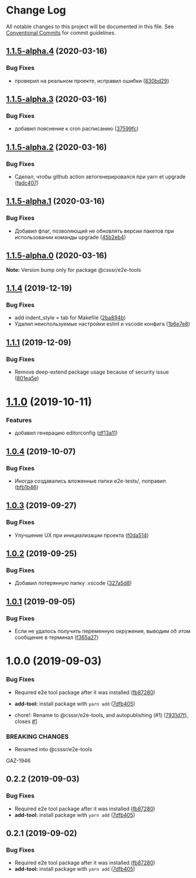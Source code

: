 # Change Log

All notable changes to this project will be documented in this file.
See [Conventional Commits](https://conventionalcommits.org) for commit guidelines.

## [1.1.5-alpha.4](https://github.com/CSSSR/e2e-tools/compare/@csssr/e2e-tools@1.1.5-alpha.3...@csssr/e2e-tools@1.1.5-alpha.4) (2020-03-16)


### Bug Fixes

* проверил на реальном проекте, исправил ошибки ([830bd29](https://github.com/CSSSR/e2e-tools/commit/830bd29011f4fc3111af1842859758438739d154))





## [1.1.5-alpha.3](https://github.com/CSSSR/e2e-tools/compare/@csssr/e2e-tools@1.1.5-alpha.2...@csssr/e2e-tools@1.1.5-alpha.3) (2020-03-16)


### Bug Fixes

* добавил пояснение к cron расписанию ([37599fc](https://github.com/CSSSR/e2e-tools/commit/37599fc572bd98aaf9c61b049071ef514332e31d))





## [1.1.5-alpha.2](https://github.com/CSSSR/e2e-tools/compare/@csssr/e2e-tools@1.1.5-alpha.1...@csssr/e2e-tools@1.1.5-alpha.2) (2020-03-16)


### Bug Fixes

* Сделал, чтобы github action автогенерировался при yarn et upgrade ([fadc407](https://github.com/CSSSR/e2e-tools/commit/fadc407204ab0d9a663c8ac11977206c99b7e5c5))





## [1.1.5-alpha.1](https://github.com/CSSSR/e2e-tools/compare/@csssr/e2e-tools@1.1.5-alpha.0...@csssr/e2e-tools@1.1.5-alpha.1) (2020-03-16)


### Bug Fixes

* Добавил флаг, позволяющий не обновлять версии пакетов при использовании команды upgrade ([45b2eb4](https://github.com/CSSSR/e2e-tools/commit/45b2eb499a7005ef08ec54c801ea28ffc5b30deb))





## [1.1.5-alpha.0](https://github.com/CSSSR/e2e-tools/compare/@csssr/e2e-tools@1.1.4...@csssr/e2e-tools@1.1.5-alpha.0) (2020-03-16)

**Note:** Version bump only for package @csssr/e2e-tools





## [1.1.4](https://github.com/csssr-team/e2e-tools/compare/@csssr/e2e-tools@1.1.1...@csssr/e2e-tools@1.1.4) (2019-12-19)


### Bug Fixes

* add indent_style = tab for Makefile ([2ba894b](https://github.com/csssr-team/e2e-tools/commit/2ba894b6d0465cb23b03b980a9e0f8c6438d5617))
* Удалил неиспользуемые настройки eslint и vscode конфига ([1b6e7e8](https://github.com/csssr-team/e2e-tools/commit/1b6e7e8e1887b8f93078983ed188bf52061cbcd8))





## [1.1.1](https://github.com/csssr-team/e2e-tools/compare/@csssr/e2e-tools@1.1.0...@csssr/e2e-tools@1.1.1) (2019-12-09)


### Bug Fixes

* Remove deep-extend package usage because of security issue ([801ea5e](https://github.com/csssr-team/e2e-tools/commit/801ea5e0ab9e34c00b718b0bd1ca9e2374f8cddb))





# [1.1.0](https://github.com/csssr-team/e2e-tools/compare/@csssr/e2e-tools@1.0.4...@csssr/e2e-tools@1.1.0) (2019-10-11)


### Features

* добавил генерацию editorconfig ([df13a11](https://github.com/csssr-team/e2e-tools/commit/df13a11))





## [1.0.4](https://github.com/csssr-team/e2e-tools/compare/@csssr/e2e-tools@1.0.3...@csssr/e2e-tools@1.0.4) (2019-10-07)


### Bug Fixes

* Иногда создавались вложенные папки e2e-tests/, поправил ([bfb1b46](https://github.com/csssr-team/e2e-tools/commit/bfb1b46))





## [1.0.3](https://github.com/csssr-team/e2e-tools/compare/@csssr/e2e-tools@1.0.2...@csssr/e2e-tools@1.0.3) (2019-09-27)


### Bug Fixes

* Улучшение UX при инициализации проекта ([f0da514](https://github.com/csssr-team/e2e-tools/commit/f0da514))





## [1.0.2](https://github.com/csssr-team/e2e-tools/compare/@csssr/e2e-tools@1.0.1...@csssr/e2e-tools@1.0.2) (2019-09-25)


### Bug Fixes

* Добавил потерянную папку .vscode ([327a5d8](https://github.com/csssr-team/e2e-tools/commit/327a5d8))





## [1.0.1](https://github.com/csssr-team/e2e-tools/compare/@csssr/e2e-tools@1.0.0...@csssr/e2e-tools@1.0.1) (2019-09-05)


### Bug Fixes

* Если не удалось получить переменную окружения, выводим об этом сообщение в терминал ([f365a27](https://github.com/csssr-team/e2e-tools/commit/f365a27))





# 1.0.0 (2019-09-03)


### Bug Fixes

* Required e2e tool package after it was installed ([fb87280](https://github.com/csssr-team/e2e-tools/commit/fb87280))
* **add-tool:** install package with `yarn add` ([7dfb405](https://github.com/csssr-team/e2e-tools/commit/7dfb405))


* chore!: Rename to @csssr/e2e-tools, and autopublishing (#1) ([7931d7f](https://github.com/csssr-team/e2e-tools/commit/7931d7f)), closes [#1](https://github.com/csssr-team/e2e-tools/issues/1)


### BREAKING CHANGES

* Renamed into @csssr/e2e-tools

GAZ-1946





## 0.2.2 (2019-09-03)


### Bug Fixes

* Required e2e tool package after it was installed ([fb87280](https://github.com/csssr-team/e2e-tools/commit/fb87280))
* **add-tool:** install package with `yarn add` ([7dfb405](https://github.com/csssr-team/e2e-tools/commit/7dfb405))





## 0.2.1 (2019-09-02)


### Bug Fixes

* Required e2e tool package after it was installed ([fb87280](https://github.com/csssr-team/e2e-tools/commit/fb87280))
* **add-tool:** install package with `yarn add` ([7dfb405](https://github.com/csssr-team/e2e-tools/commit/7dfb405))
